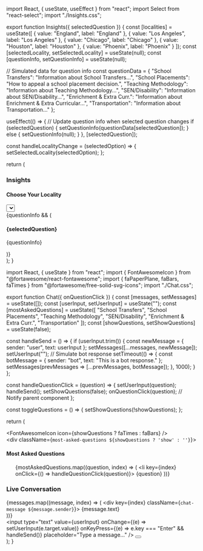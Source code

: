 import React, { useState, useEffect } from "react";
import Select from "react-select";
import "./Insights.css";

export function Insights({ selectedQuestion }) {
  const [localities] = useState([
    { value: "England", label: "England" },
    { value: "Los Angeles", label: "Los Angeles" },
    { value: "Chicago", label: "Chicago" },
    { value: "Houston", label: "Houston" },
    { value: "Phoenix", label: "Phoenix" }
  ]);
  const [selectedLocality, setSelectedLocality] = useState(null);
  const [questionInfo, setQuestionInfo] = useState(null);

  // Simulated data for question info
  const questionData = {
    "School Transfers": "Information about School Transfers...",
    "School Placements": "How to appeal a school placement decision.",
    "Teaching Methodology": "Information about Teaching Methodology...",
    "SEN/Disability": "Information about SEN/Disability...",
    "Enrichment & Extra Curr.": "Information about Enrichment & Extra Curricular...",
    "Transportation": "Information about Transportation..."
  };

  useEffect(() => {
    // Update question info when selected question changes
    if (selectedQuestion) {
      setQuestionInfo(questionData[selectedQuestion]);
    } else {
      setQuestionInfo(null);
    }
  }, [selectedQuestion]);

  const handleLocalityChange = (selectedOption) => {
    setSelectedLocality(selectedOption);
  };

  return (
    <div className="insights-container">
      <h3>Insights</h3>
      <div className="locality-section">
        <h4>Choose Your Locality</h4>
        <Select
          className="dropdown"
          value={selectedLocality}
          onChange={handleLocalityChange}
          options={localities}
          placeholder="Select a locality"
          isClearable
        />
        {selectedLocality && <div className="selected-message">You selected: {selectedLocality.label}</div>}
      </div>
      {questionInfo && (
        <div className="selected-question">
          <h4>{selectedQuestion}</h4>
          <p>{questionInfo}</p>
        </div>
      )}
    </div>
  );
}





import React, { useState } from "react";
import { FontAwesomeIcon } from "@fortawesome/react-fontawesome";
import { faPaperPlane, faBars, faTimes } from "@fortawesome/free-solid-svg-icons";
import "./Chat.css";

export function Chat({ onQuestionClick }) {
  const [messages, setMessages] = useState([]);
  const [userInput, setUserInput] = useState("");
  const [mostAskedQuestions] = useState([
    "School Transfers",
    "School Placements",
    "Teaching Methodology",
    "SEN/Disability",
    "Enrichment & Extra Curr.",
    "Transportation"
  ]);
  const [showQuestions, setShowQuestions] = useState(false);

  const handleSend = () => {
    if (userInput.trim()) {
      const newMessage = { sender: "user", text: userInput };
      setMessages([...messages, newMessage]);
      setUserInput("");
      // Simulate bot response
      setTimeout(() => {
        const botMessage = { sender: "bot", text: "This is a bot response." };
        setMessages(prevMessages => [...prevMessages, botMessage]);
      }, 1000);
    }
  };

  const handleQuestionClick = (question) => {
    setUserInput(question);
    handleSend();
    setShowQuestions(false);
    onQuestionClick(question); // Notify parent component
  };

  const toggleQuestions = () => {
    setShowQuestions(!showQuestions);
  };

  return (
    <div className="chat-container">
      <div className="hamburger-menu" onClick={toggleQuestions}>
        <FontAwesomeIcon icon={showQuestions ? faTimes : faBars} />
      </div>
      <div className={`most-asked-questions ${showQuestions ? 'show' : ''}`}>
        <h4>Most Asked Questions</h4>
        <ul>
          {mostAskedQuestions.map((question, index) => (
            <li key={index} onClick={() => handleQuestionClick(question)}>
              {question}
            </li>
          ))}
        </ul>
      </div>
      <div className="chat-content">
        <h3>Live Conversation</h3>
        <div className="chat-messages">
          {messages.map((message, index) => (
            <div key={index} className={`chat-message ${message.sender}`}>
              {message.text}
            </div>
          ))}
        </div>
        <div className="chat-input">
          <input
            type="text"
            value={userInput}
            onChange={(e) => setUserInput(e.target.value)}
            onKeyPress={(e) => e.key === "Enter" && handleSend()}
            placeholder="Type a message..."
          />
          <button onClick={handleSend}><FontAwesomeIcon icon={faPaperPlane} /></button>
        </div>
      </div>
    </div>
  );
}





